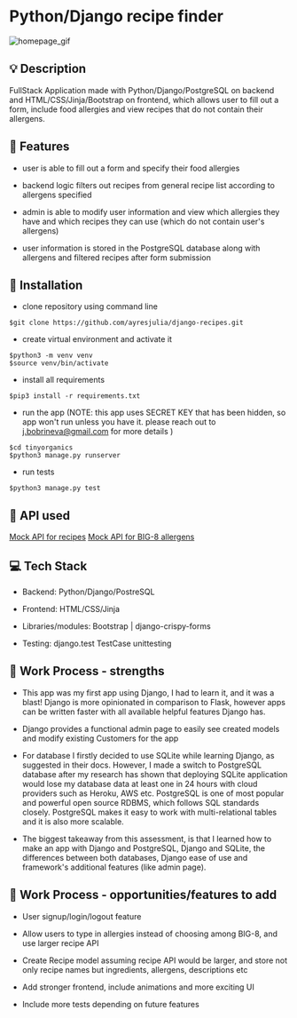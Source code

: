 # Python/Django recipe finder

![homepage_gif](./recipes/static/recipes/homepage.gif)

## :bulb: Description

FullStack Application made with Python/Django/PostgreSQL on backend and HTML/CSS/Jinja/Bootstrap on frontend, which allows user to fill out a form, include food allergies and view recipes that do not contain their allergens.

## :book: Features

- user is able to fill out a form and specify their food allergies

- backend logic filters out recipes from general recipe list according to allergens specified
  
- admin is able to modify user information and view which allergies they have and which recipes they can use (which do not contain user's allergens)
  
- user information is stored in the PostgreSQL database along with allergens and filtered recipes after form submission

## :pencil: Installation

- clone repository using command line

```terminal
$git clone https://github.com/ayresjulia/django-recipes.git
```

- create virtual environment and activate it

```terminal
$python3 -m venv venv
$source venv/bin/activate
```

- install all requirements

```terminal
$pip3 install -r requirements.txt
```

- run the app (NOTE: this app uses SECRET KEY that has been hidden, so app won't run unless you have it. please reach out to j.bobrineva@gmail.com for more details )

```terminal
$cd tinyorganics
$python3 manage.py runserver
```

- run tests

```terminal
$python3 manage.py test
```

## :key: API used

[Mock API for recipes](https://60f5adf918254c00176dffc8.mockapi.io/api/v1/recipes/)
[Mock API for BIG-8 allergens](https://60f5adf918254c00176dffc8.mockapi.io/api/v1/allergens/)

## :computer: Tech Stack

- Backend: Python/Django/PostreSQL
  
- Frontend: HTML/CSS/Jinja
  
- Libraries/modules: Bootstrap | django-crispy-forms

- Testing: django.test TestCase unittesting

## :battery: Work Process - strengths

- This app was my first app using Django, I had to learn it, and it was a blast! Django is more opinionated in comparison to Flask, however apps can be written faster with all available helpful features Django has.
  
- Django provides a functional admin page to easily see created models and modify existing Customers for the app

- For database I firstly decided to use SQLite while learning Django, as suggested in their docs. However, I made a switch to PostgreSQL database after my research has shown that deploying SQLite application would lose my database data at least one in 24 hours with cloud providers such as Heroku, AWS etc. PostgreSQL is one of most popular and powerful open source RDBMS, which follows SQL standards closely. PostgreSQL makes it easy to work with multi-relational tables and it is also more scalable.

- The biggest takeaway from this assessment, is that I learned how to make an app with Django and PostgreSQL, Django and SQLite, the differences between both databases, Django ease of use and framework's additional features (like admin page).
  
## :microscope: Work Process - opportunities/features to add

- User signup/login/logout feature

- Allow users to type in allergies instead of choosing among BIG-8, and use larger recipe API

- Create Recipe model assuming recipe API would be larger, and store not only recipe names but ingredients, allergens, descriptions etc

- Add stronger frontend, include animations and more exciting UI

- Include more tests depending on future features
